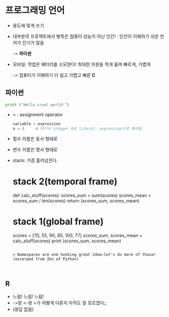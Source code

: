 # 프로그래밍 언어

- 용도에 맞게 쓰기

- 대부분의 프로젝트에서 병목은 컴퓨터 성능이 아닌 인간! : 인간이 이해하기 쉬운 언어가 인기가 많음 

  -> **파이썬**

- 모바일: 작업은 배터리를 소모한다! 최대한 자원을 적게 들여 빠르게, 가볍게 

  -> 컴퓨터가 이해하기 더 쉽고 가볍고 빠른 **C**



## 파이썬 

~~~python
print ("Hello cruel world!")
~~~

- = : assignment operator

  ~~~python
  variable = expression
  n = 0 	# 여기서 integer 0은 literal: expression으로 해석됨
  ~~~

  

- 함수 이름은 동사 형태로

- 변수 이름은 명사 형태로

- stack: 가끔 흘러넘친다. 


  # stack 2(temporal frame)
  def calc_stuff(scores):
      scores_sum = sum(scores)
      scores_mean = scores_sum / len(scores)
      return (scores_sum, scores_mean)
  
  # stack 1(global frame)    
  scores = [70, 55, 90, 85, 100, 77]
  scores_sum, scores_mean = calc_stuff(scores)
  print (scores_sum, scores_mean)
  ~~~

  > Namespaces are one honking great idea—let's do more of those!  (excerped from Zen of Python)



## R

- 느림! 느림! 느림!
- ->랑 <-랑 =가 어떻게 다른지 아직도 잘 모르겠다;;
- (응답 없음)

